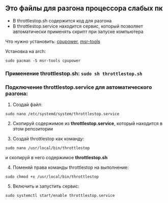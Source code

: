 ## Это файлы для разгона процессора слабых пк

+ В throttlestop.sh содержится код для разгона
+ В throttlestop.service находится сервис, который позволяет автоматически применять скрипт при запуске компьютера

Что нужно установить: [cpupower](https://archlinux.org/packages/?name=cpupower), [msr-tools](https://archlinux.org/packages/?q=msr-tools)

Установка на arch: 
```
sudo pacman -S msr-tools cpupower
```

### Применение throttlestop.sh: ```sudo sh throttlestop.sh```

### Подключение throttlestop.service для автоматического разгона:
1) Создай файл: 
```
sudo nano /etc/systemd/system/throttlestop.service
``` 

2) Cкопируй содержимое из **throttlestop.service**, который находится в этом репозитории

3) Создай throttlestop как команду: 
```
sudo nano /usr/local/bin/throttlestop
``` 
и скопируй в него содержимое **throttlestop.sh**

4) Поменяй права команды throttlestop на выполнение: 
```
sudo chmod +x /usr/local/bin/throttlestop
```

5) Включить и запустить сервис: 
```
sudo systemctl start/enable throttlestop.service
```